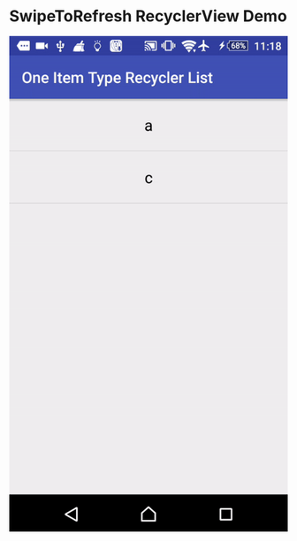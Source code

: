 # SwipeToRefresh RecyclerView Demo

![alt tag](https://github.com/PhanVanLinh/AndroidSwipeToRefreshRecyclerView/blob/master/image.gif)


